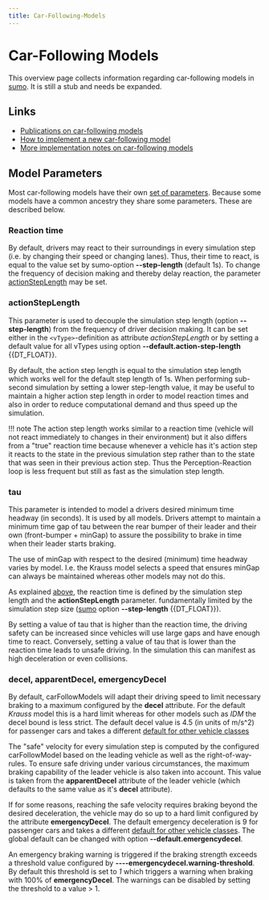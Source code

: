 ```yaml
---
title: Car-Following-Models
---
```


# Car-Following Models

This overview page collects information regarding car-following models
in [sumo](sumo.md). It is still a stub and needs be expanded.

## Links

- [Publications on car-following models](Publications.md#car-following_models)
- [How to implement a new car-following model](Developer/How_To/Car-Following_Model.md)
- [More implementation notes on car-following models](Developer/Implementation_Notes/Vehicle_Models.md)

## Model Parameters

Most car-following models have their own [set of parameters](Definition_of_Vehicles,_Vehicle_Types,_and_Routes.md#car-following_model_parameters).
Because some models have a common ancestry they share some parameters.
These are described below.

### Reaction time

By default, drivers may react to their surroundings in every simulation step (i.e. by changing their speed or changing lanes).
Thus, their time to react, is equal to the value set by sumo-option **--step-length** (default 1s).
To change the frequency of decision making and thereby delay reaction, the parameter [actionStepLength](#actionsteplength) may be set.

### actionStepLength

This parameter is used to decouple the simulation step length (option **--step-length**)
from the frequency of driver decision making. It can be set either in
the `<vType>`-definition as attribute *actionStepLength* or by setting a default
value for all vTypes using option **--default.action-step-length** {{DT_FLOAT}}.

By default, the action step length is equal to the simulation step
length which works well for the default step length of 1s. When
performing sub-second simulation by setting a lower step-length value,
it may be useful to maintain a higher action step length in order to
model reaction times and also in order to reduce computational demand
and thus speed up the simulation.

!!! note
    The action step length works similar to a reaction time (vehicle will not react immediately to changes in their environment) but it also differs from a "true" reaction time because whenever a vehicle has it's action step it reacts to the state in the previous simulation step rather than to the state that was seen in their previous action step. Thus the Perception-Reaction loop is less frequent but still as fast as the simulation step length.

### tau

This parameter is intended to model a drivers desired minimum time headway (in
seconds). It is used by all models. Drivers attempt to maintain a
minimum time gap of tau between the rear bumper of their leader and
their own (front-bumper + minGap) to assure the possibility to brake in
time when their leader starts braking.

The use of minGap with respect to the desired (minimum) time headway varies by model. I.e. the Krauss model selects a speed that ensures minGap can always be maintained whereas other models may not do this.

As explained [above](#actionsteplength), the reaction time is defined by the simulation step length and the **actionStepLength** parameter. fundamentally limited by the simulation step size ([sumo](sumo.md) option **--step-length** {{DT_FLOAT}}).

By setting a value of tau that is higher than the reaction time, the driving safety can be increased since vehicles will use large gaps and have enough time to react. Conversely, setting a value of tau that is lower than the reaction time leads to unsafe driving. In the simulation this can manifest as  high deceleration or even collisions.

### decel, apparentDecel, emergencyDecel

By default, carFollowModels will adapt their driving speed to limit necessary braking to a maximum configured by the **decel** attribute. For the default *Krauss* model this is a hard limit whereas for other models such as *IDM* the decel bound is less strict. The default decel value is 4.5 (in units of m/s^2) for passenger cars and takes a different [default for other vehicle classes](Vehicle_Type_Parameter_Defaults.md)

The "safe" velocity for every simulation step is computed by the configured carFollowModel based on the leading vehicle as well as the right-of-way-rules. To ensure safe driving under various circumstances, the maximum braking capability of the leader vehicle is also taken into account. This value is taken from the **apparentDecel** attribute of the leader vehicle (which defaults to the same value as it's **decel** attribute).

If for some reasons, reaching the safe velocity requires braking beyond the desired deceleration, the vehicle may do so up to a hard limit configured by the attribute **emergencyDecel**. The default emergency deceleration is 9 for passenger cars and takes a different [default for other vehicle classes](Vehicle_Type_Parameter_Defaults.md). The global default can be changed with option **--default.emergencydecel**.

An emergency braking warning is triggered if the braking strength exceeds a threshold value configured by **----emergencydecel.warning-threshold**. By default this threshold is set to *1* which triggers a warning when braking with 100% of **emergencyDecel**. The warnings can be disabled by setting the threshold to a value > 1.
